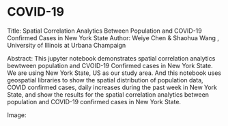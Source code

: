 # COVID-19
Title: Spatial Correlation Analytics Between Population and COVID-19 Confirmed Cases in New York State
Author: Weiye Chen & Shaohua Wang , University of Illinois at Urbana Champaign

Abstract: 
This jupyter notebook demonstrates spatial correlation analytics bewtween population and CVOID-19 Confirmed cases in New York State. We are using New York State, US as our study area. And this notebook uses geospatial libraries to show the spatial distribution of population data, COVID confirmed cases, daily increases during the past week in New York State, and show the results for the spatial correlation analytics between population and COVID-19 confirmed cases in New York State.

Image:

